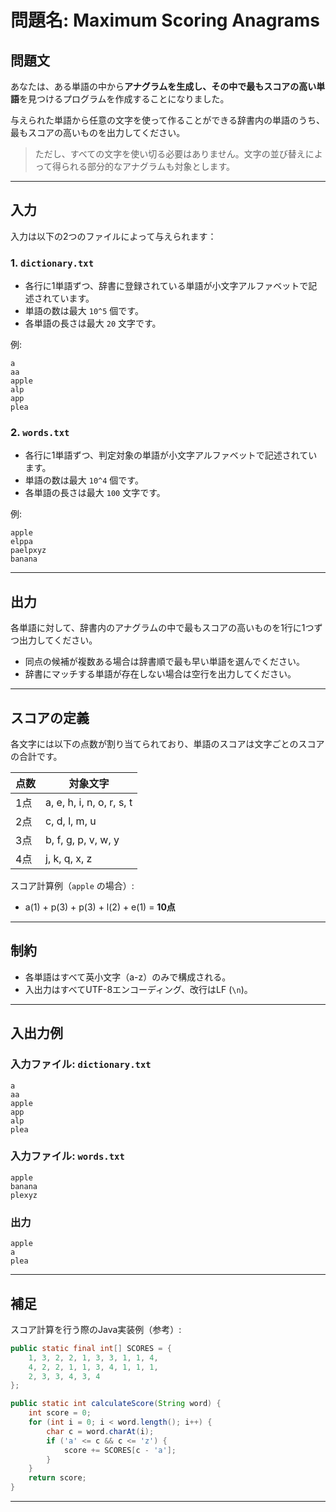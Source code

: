 # 問題名: Maximum Scoring Anagrams

## 問題文

あなたは、ある単語の中から**アナグラムを生成し、その中で最もスコアの高い単語**を見つけるプログラムを作成することになりました。

与えられた単語から任意の文字を使って作ることができる辞書内の単語のうち、最もスコアの高いものを出力してください。

> ただし、すべての文字を使い切る必要はありません。文字の並び替えによって得られる部分的なアナグラムも対象とします。

---

## 入力

入力は以下の2つのファイルによって与えられます：

### 1. `dictionary.txt`

* 各行に1単語ずつ、辞書に登録されている単語が小文字アルファベットで記述されています。
* 単語の数は最大 `10^5` 個です。
* 各単語の長さは最大 `20` 文字です。

例:

```
a  
aa  
apple  
alp  
app  
plea  
```

### 2. `words.txt`

* 各行に1単語ずつ、判定対象の単語が小文字アルファベットで記述されています。
* 単語の数は最大 `10^4` 個です。
* 各単語の長さは最大 `100` 文字です。

例:

```
apple
elppa
paelpxyz
banana
```

---

## 出力

各単語に対して、辞書内のアナグラムの中で最もスコアの高いものを1行に1つずつ出力してください。

* 同点の候補が複数ある場合は辞書順で最も早い単語を選んでください。
* 辞書にマッチする単語が存在しない場合は空行を出力してください。

---

## スコアの定義

各文字には以下の点数が割り当てられており、単語のスコアは文字ごとのスコアの合計です。

| 点数 | 対象文字                      |
| -- | ------------------------- |
| 1点 | a, e, h, i, n, o, r, s, t |
| 2点 | c, d, l, m, u             |
| 3点 | b, f, g, p, v, w, y       |
| 4点 | j, k, q, x, z             |

スコア計算例（`apple` の場合）:

* a(1) + p(3) + p(3) + l(2) + e(1) = **10点**

---

## 制約

* 各単語はすべて英小文字（a-z）のみで構成される。
* 入出力はすべてUTF-8エンコーディング、改行はLF (`\n`)。

---

## 入出力例

### 入力ファイル: `dictionary.txt`

```
a
aa
apple
app
alp
plea
```

### 入力ファイル: `words.txt`

```
apple
banana
plexyz
```

### 出力

```
apple
a
plea
```

---

## 補足

スコア計算を行う際のJava実装例（参考）:

```java
public static final int[] SCORES = {
    1, 3, 2, 2, 1, 3, 3, 1, 1, 4,
    4, 2, 2, 1, 1, 3, 4, 1, 1, 1,
    2, 3, 3, 4, 3, 4
};

public static int calculateScore(String word) {
    int score = 0;
    for (int i = 0; i < word.length(); i++) {
        char c = word.charAt(i);
        if ('a' <= c && c <= 'z') {
            score += SCORES[c - 'a'];
        }
    }
    return score;
}
```

---